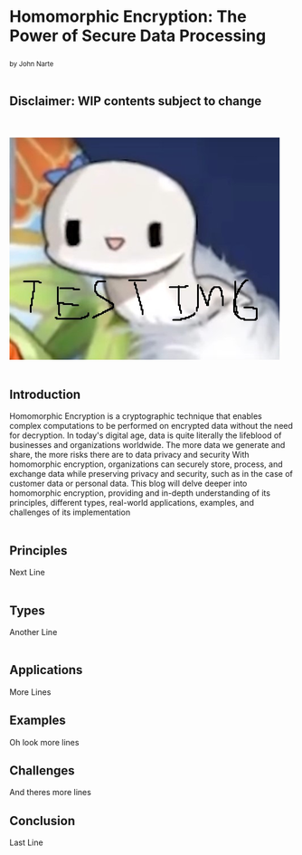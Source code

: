 # Homomorphic Encryption: The Power of Secure Data Processing
<sub>by John Narte</sub>
<br/><br/>
## Disclaimer: WIP contents subject to change
<br/><br/>
![Book logo](assets/blog-test-img.jpg)
<br/><br/>
## Introduction
Homomorphic Encryption is a cryptographic technique that enables complex computations to be performed on encrypted data without the need for decryption.
In today's digital age, data is quite literally the lifeblood of businesses and organizations worldwide.
The more data we generate and share, the more risks there are to data privacy and security
With homomorphic encryption, organizations can securely store, process, and exchange data while preserving privacy and security, such as in the case of customer data or personal data.
This blog will delve deeper into homomorphic encryption, providing and in-depth understanding of its principles, different types, real-world applications, examples, and challenges of its implementation
<br/><br/>
## Principles
Next Line
<br/><br/>
## Types
Another Line
<br/><br/>
## Applications
More Lines
## Examples
Oh look more lines
## Challenges
And theres more lines
## Conclusion
Last Line
